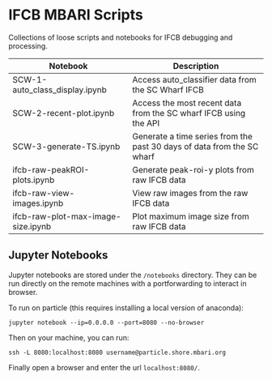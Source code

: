 # IFCB MBARI Scripts

Collections of loose scripts and notebooks for IFCB debugging and processing.

| Notebook                       | Description |
|--------------------------------|-------------|
| SCW-1-auto_class_display.ipynb |Access auto_classifier data from the SC Wharf IFCB|
| SCW-2-recent-plot.ipynb        |Access the most recent data from the SC wharf IFCB using the API |
| SCW-3-generate-TS.ipynb        |Generate a time series from the past 30 days of data from the SC wharf|
| ifcb-raw-peakROI-plots.ipynb   |Generate peak-roi-y plots from raw IFCB data |
| ifcb-raw-view-images.ipynb     |View raw images from the raw IFCB data |
| ifcb-raw-plot-max-image-size.ipynb   |Plot maximum image size from raw IFCB data |

## Jupyter Notebooks

Jupyter notebooks are stored under the `/notebooks` directory. They can be run directly on the remote machines with a portforwarding to interact in browser.

To run on particle (this requires installing a local version of anaconda):

```
jupyter notebook --ip=0.0.0.0 --port=8080 --no-browser
```

Then on your machine, you can run:

```
ssh -L 8080:localhost:8080 username@particle.shore.mbari.org
```

Finally open a browser and enter the url `localhost:8080/`.
